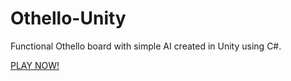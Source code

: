 # Othello-Unity
Functional Othello board with simple AI created in Unity using C#. 

[PLAY NOW!](https://hecris.github.io/Othello-Unity/Othello%20AI/Builds/WebGL/index.html)
